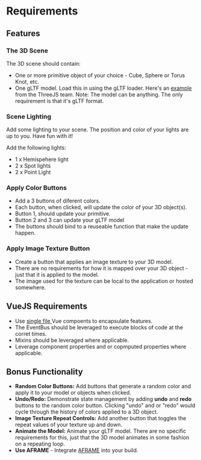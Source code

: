 # Requirements

## Features

### The 3D Scene 
The 3D scene should contain:
-  One or more primitive object of your choice - Cube, Sphere or Torus Knot, etc.
-  One gLTF model. Load this in using the gLTF loader. Here's an [example](https://threejs.org/examples/?q=gltf#webgl_loader_gltf) from the ThreeJS team. Note: The model can be anything. The only requirement is that it's gLTF format.

### Scene Lighting 
Add some lighting to your scene.  The position and color of your lights are up to you. Have fun with it! 

Add the following lights: 
- 1 x Hemispehere light
- 2 x Spot lights
- 2 x Point Light

### Apply Color Buttons
- Add a 3 buttons of diferent colors. 
- Each button, when clicked, will update the color of your 3D object(s). 
- Button 1, should update your primitive. 
- Button 2 and 3 can update your gLTF model 
- The buttons should bind to a reuseable function that make the update happen. 

### Apply Image Texture Button
- Create a button that applies an image texture to your 3D model. 
- There are no requirements for how it is mapped over your 3D object - just that it is applied to the model. 
- The image used for the texture can be local to the application or hosted somewhere.  

## VueJS Requirements
- Use [single file ](https://vuejs.org/v2/guide/single-file-components.html) Vue compoents to encapsulate features.
- The EventBus should be leveraged to execute blocks of code at the corret times.  
- Mixins should be leveraged where applicable. 
- Leverage component properties and or copmputed properties where applicable. 

## Bonus Functionality
- **Random Color Buttons:** Add buttons that generate a random color and apply it to your model or objects when clicked.
- **Undo/Redo:** Demonstrate state management by adding **undo** and **redo** buttons to the random color button. Clicking "undo" and or "redo" would cycle through the history of colors applied to a 3D object. 
- **Image Texture Repeat Controls:** Add another button that toggles the repeat values of your texture up and down. 
- **Animate the Model:**  Animate your gLTF model. There are no specific requirements for this, just that the 3D model animates in some fashion on a repeating loop. 
- **Use AFRAME** - Integrate [AFRAME](https://aframe.io/) into your build.
